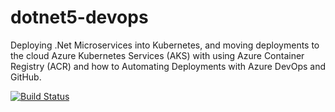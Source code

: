 # dotnet5-devops
Deploying .Net Microservices into Kubernetes, and moving deployments to the cloud Azure Kubernetes Services (AKS) with using Azure Container Registry (ACR) and how to Automating Deployments with Azure DevOps and GitHub.

[![Build Status](https://dev.azure.com/sweenil/shopping/_apis/build/status/shoppingclient-pipeline?branchName=main)](https://dev.azure.com/sweenil/shopping/_build/latest?definitionId=4&branchName=main)

